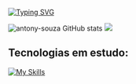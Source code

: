 [![Typing SVG](https://readme-typing-svg.demolab.com?font=Fira+Code&pause=1000&color=0C80F7&width=435&lines=Hii%2C+I'm+Antony+Souza!+%F0%9F%A7%99%F0%9F%8F%BE%E2%80%8D%E2%99%82%EF%B8%8F;Welcome+to+my+Github!+%F0%9F%98%81)](https://git.io/typing-svg)


![antony-souza GitHub stats](https://github-readme-stats.vercel.app/api?username=antony-souza&show_icons=true&theme=tokyonight&locale=pt-br)
![](http://github-profile-summary-cards.vercel.app/api/cards/repos-per-language?username=antony-souza&theme=tokyonight) 


        
## Tecnologias em estudo:
[![My Skills](https://skillicons.dev/icons?i=nodejs,express,js,ts,mongodb,bash,linux,html,css,angular,git,vscode,nano,java,c)](https://skillicons.dev)      

  
